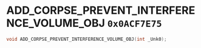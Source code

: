 # ADD_CORPSE_PREVENT_INTERFERENCE_VOLUME_OBJ `0x0ACF7E75`

```cpp
void ADD_CORPSE_PREVENT_INTERFERENCE_VOLUME_OBJ(int _Unk0);
```